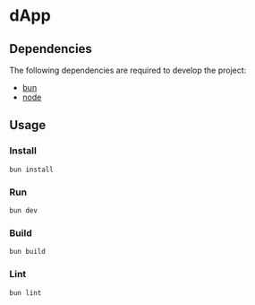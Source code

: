 # dApp

## Dependencies

The following dependencies are required to develop the project:

- [bun](https://bun.sh/)
- [node](https://nodejs.org/en)

## Usage

### Install

```shell
bun install
```

### Run

```shell
bun dev
```

### Build

```shell
bun build
```

### Lint

```shell
bun lint
```

